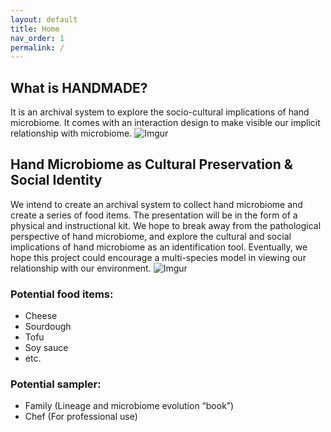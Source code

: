```yaml
---
layout: default
title: Home
nav_order: 1
permalink: /
---
```

## What is HANDMADE?
It is an archival system to explore the socio-cultural implications of hand microbiome. It comes with an interaction design to make visible our implicit relationship with microbiome.
![Imgur](https://i.imgur.com/J1bGEie.jpg)

## Hand Microbiome as Cultural Preservation & Social Identity
We intend to create an archival system to collect hand microbiome and create a series of food items. The presentation will be in the form of a physical and instructional kit. We hope to break away from the pathological perspective of hand microbiome, and explore the cultural and social implications of hand microbiome as an identification tool. Eventually, we hope this project could encourage a multi-species model in viewing our relationship with our environment.
![Imgur](https://i.imgur.com/THtbXlW.png)

### Potential food items:
- Cheese
- Sourdough
- Tofu
- Soy sauce
- etc.

### Potential sampler: 
- Family (Lineage and microbiome evolution “book”)
- Chef (For professional use)

